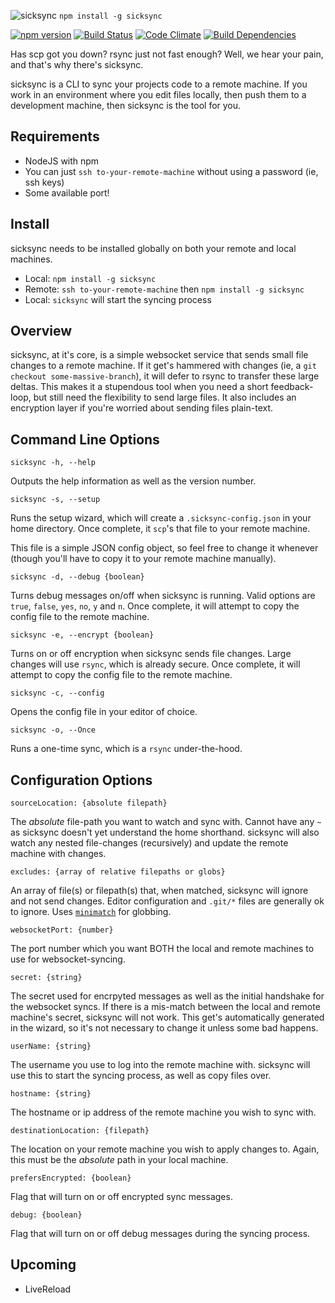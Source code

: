 ![sicksync](https://raw.githubusercontent.com/appnexus/sicksync/master/img/sicksync.png)
`npm install -g sicksync`

[![npm version](https://badge.fury.io/js/sicksync.svg)](http://badge.fury.io/js/sicksync)
[![Build Status](https://travis-ci.org/adnexus/sicksync.svg?branch=tests)](https://travis-ci.org/adnexus/sicksync)
[![Code Climate](https://codeclimate.com/github/appnexus/sicksync/badges/gpa.svg)](https://codeclimate.com/github/appnexus/sicksync)
[![Build Dependencies](https://david-dm.org/appnexus/sicksync.png)](https://david-dm.org/appnexus/sicksync)

Has scp got you down? rsync just not fast enough? Well, we hear your pain, and that's why there's sicksync.

sicksync is a CLI to sync your projects code to a remote machine. If you work in an environment where you edit files locally, then push them to a development machine, then sicksync is the tool for you.

## Requirements

- NodeJS with npm
- You can just `ssh to-your-remote-machine` without using a password (ie, ssh keys)
- Some available port!

## Install
sicksync needs to be installed globally on both your remote and local machines.

- Local: `npm install -g sicksync`
- Remote: `ssh to-your-remote-machine` then `npm install -g sicksync`
- Local: `sicksync` will start the syncing process

## Overview
sicksync, at it's core, is a simple websocket service that sends small file changes to a remote machine. If it get's hammered with changes (ie, a `git checkout some-massive-branch`), it will defer to rsync to transfer these large deltas. This makes it a stupendous tool when you need a short feedback-loop, but still need the flexibility to send large files. It also includes an encryption layer if you're worried about sending files plain-text.

## Command Line Options

`sicksync -h, --help`

Outputs the help information as well as the version number.

`sicksync -s, --setup`

Runs the setup wizard, which will create a `.sicksync-config.json` in your home directory. Once complete, it `scp`'s that file to your remote machine.

This file is a simple JSON config object, so feel free to change it whenever (though you'll have to copy it to your remote machine manually).

`sicksync -d, --debug {boolean}`

Turns debug messages on/off when sicksync is running. Valid options are `true`, `false`, `yes`, `no`, `y` and `n`. Once complete, it will attempt to copy the config file to the remote machine.

`sicksync -e, --encrypt {boolean}`

Turns on or off encryption when sicksync sends file changes. Large changes will use `rsync`, which is already secure. Once complete, it will attempt to copy the config file to the remote machine.

`sicksync -c, --config`

Opens the config file in your editor of choice.

`sicksync -o, --Once`

Runs a one-time sync, which is a `rsync` under-the-hood.

## Configuration Options

`sourceLocation: {absolute filepath}`

The *absolute* file-path you want to watch and sync with. Cannot have any `~` as sicksync doesn't yet understand the home shorthand. sicksync will also watch any nested file-changes (recursively) and update the remote machine with changes.

`excludes: {array of relative filepaths or globs}`

An array of file(s) or filepath(s) that, when matched, sicksync will ignore and not send changes. Editor configuration and `.git/*` files are generally ok to ignore. Uses [`minimatch`](https://github.com/isaacs/minimatch) for globbing.

`websocketPort: {number}`

The port number which you want BOTH the local and remote machines to use for websocket-syncing.

`secret: {string}`

The secret used for encrpyted messages as well as the initial handshake for the websocket syncs. If there is a mis-match between the local and remote machine's secret, sicksync will not work. This get's automatically generated in the wizard, so it's not necessary to change it unless some bad happens.

`userName: {string}`

The username you use to log into the remote machine with. sicksync will use this to start the syncing process, as well as copy files over.

`hostname: {string}`

The hostname or ip address of the remote machine you wish to sync with.

`destinationLocation: {filepath}`

The location on your remote machine you wish to apply changes to. Again, this must be the *absolute* path in your local machine.

`prefersEncrypted: {boolean}`

Flag that will turn on or off encrypted sync messages.

`debug: {boolean}`

Flag that will turn on or off debug messages during the syncing process.

## Upcoming

- LiveReload
